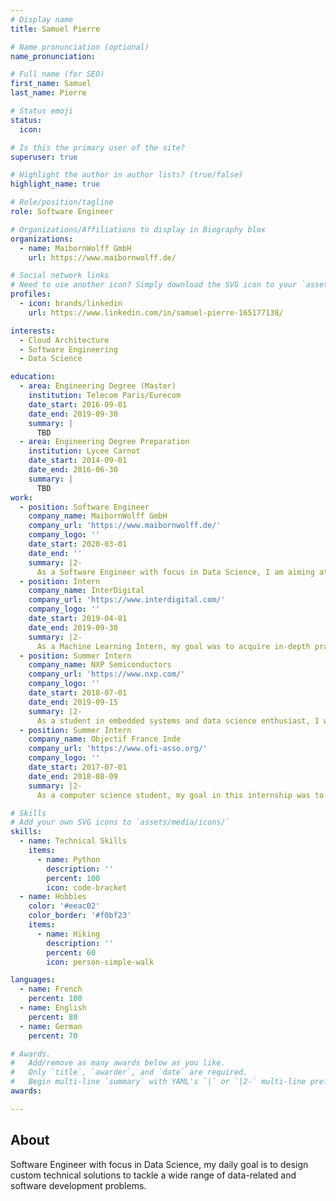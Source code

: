 ```yaml
---
# Display name
title: Samuel Pierre

# Name pronunciation (optional)
name_pronunciation:

# Full name (for SEO)
first_name: Samuel
last_name: Pierre

# Status emoji
status:
  icon:

# Is this the primary user of the site?
superuser: true

# Highlight the author in author lists? (true/false)
highlight_name: true

# Role/position/tagline
role: Software Engineer

# Organizations/Affiliations to display in Biography blox
organizations:
  - name: MaibornWolff GmbH
    url: https://www.maibornwolff.de/

# Social network links
# Need to use another icon? Simply download the SVG icon to your `assets/media/icons/` folder.
profiles:
  - icon: brands/linkedin
    url: https://www.linkedin.com/in/samuel-pierre-165177138/

interests:
  - Cloud Architecture
  - Software Engineering
  - Data Science

education:
  - area: Engineering Degree (Master)
    institution: Telecom Paris/Eurecom
    date_start: 2016-09-01
    date_end: 2019-09-30
    summary: |
      TBD
  - area: Engineering Degree Preparation
    institution: Lycee Carnot
    date_start: 2014-09-01
    date_end: 2016-06-30
    summary: |
      TBD
work:
  - position: Software Engineer
    company_name: MaibornWolff GmbH
    company_url: 'https://www.maibornwolff.de/'
    company_logo: ''
    date_start: 2020-03-01
    date_end: ''
    summary: |2-
      As a Software Engineer with focus in Data Science, I am aiming at helping projects to design custom solutions for data-related problems. Successfully integrating data processing pipeline and AI/ML solutions is therefore my primary goal.
  - position: Intern
    company_name: InterDigital
    company_url: 'https://www.interdigital.com/'
    company_logo: ''
    date_start: 2019-04-01
    date_end: 2019-09-30
    summary: |2-
      As a Machine Learning Intern, my goal was to acquire in-depth practical knowledge in the field of deep-learning based image processing algorithms. Image Segmentation and Video Interpolation algorithms were my main focus in this internship.
  - position: Summer Intern
    company_name: NXP Semiconductors
    company_url: 'https://www.nxp.com/'
    company_logo: ''
    date_start: 2018-07-01
    date_end: 2019-09-15
    summary: |2-
      As a student in embedded systems and data science enthusiast, I was able in this internship to expand and combine my knowledge in these two fields. Hardware accelerated neural networks were my primary focus of study.
  - position: Summer Intern
    company_name: Objectif France Inde
    company_url: 'https://www.ofi-asso.org/'
    company_logo: ''
    date_start: 2017-07-01
    date_end: 2018-08-09
    summary: |2-
      As a computer science student, my goal in this internship was to teach basics of programming to junior high-school students in two indian schools near Trichy (NGOs SEVAI and Gramium).

# Skills
# Add your own SVG icons to `assets/media/icons/`
skills:
  - name: Technical Skills
    items:
      - name: Python
        description: ''
        percent: 100
        icon: code-bracket
  - name: Hobbies
    color: '#eeac02'
    color_border: '#f0bf23'
    items:
      - name: Hiking
        description: ''
        percent: 60
        icon: person-simple-walk

languages:
  - name: French
    percent: 100
  - name: English
    percent: 80
  - name: German
    percent: 70

# Awards.
#   Add/remove as many awards below as you like.
#   Only `title`, `awarder`, and `date` are required.
#   Begin multi-line `summary` with YAML's `|` or `|2-` multi-line prefix and indent 2 spaces below.
awards:

---
```


## About

Software Engineer with focus in Data Science, my daily goal is to design custom technical solutions to tackle a wide range of data-related and software development problems.
